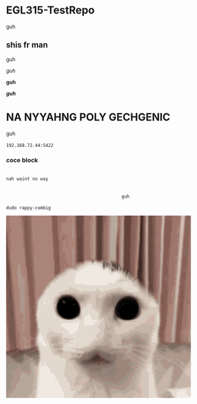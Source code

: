 # EGL315-TestRepo
guh

## shis fr man

guh

*guh*

**guh**

***guh***

# NA NYYAHNG POLY GECHGENIC

guh

`192.168.72.44:5422`

### coce block
```

nah waint no way


                                            guh
```

`dudo rappy-combig`

![breh](picture/wawa-cat.gif)